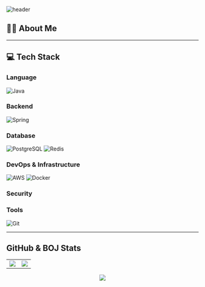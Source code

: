 ![header](https://capsule-render.vercel.app/api?type=rounded&color=0AEFFF,007CF0&height=150&section=header&text=Junwoo%20Github🐧&fontSize=40&fontColor=ffffff)


## 🧑‍💻 About Me
<!-- 간단한 자기소개나 목표 등을 여기에 작성 -->

---

## 💻 Tech Stack

### Language
![Java](https://img.shields.io/badge/Java-007396?style=for-the-badge&logo=java&logoColor=white)

### Backend
![Spring](https://img.shields.io/badge/Spring-6DB33F?style=for-the-badge&logo=spring&logoColor=white)

### Database
![PostgreSQL](https://img.shields.io/badge/PostgreSQL-4169E1?style=for-the-badge&logo=postgresql&logoColor=white)
![Redis](https://img.shields.io/badge/Redis-FF4438?style=for-the-badge&logo=redis&logoColor=white)

### DevOps & Infrastructure
![AWS](https://img.shields.io/badge/AWS-232F3E?style=for-the-badge&logo=amazonaws&logoColor=white)
![Docker](https://img.shields.io/badge/Docker-2496ED?style=for-the-badge&logo=docker&logoColor=white)

### Security
<!-- 보안 관련 기술을 여기에 추가하세요 -->
<!-- 예: ![Spring Security](https://img.shields.io/badge/Spring%20Security-6DB33F?style=for-the-badge&logo=springsecurity&logoColor=white) -->

### Tools
![Git](https://img.shields.io/badge/Git-F05032?style=for-the-badge&logo=git&logoColor=white)

---

## GitHub & BOJ Stats

<table><tr><td><img src="https://github-readme-stats.vercel.app/api?username=normaldeve&show_icons=true&theme=transparent" /></td><td><img src="https://github-readme-stats.vercel.app/api/top-langs/?username=normaldeve&theme=transparent" /></td></tr></table>

<div align="center">
  <img src="http://mazassumnida.wtf/api/v2/generate_badge?boj=junwoo981007" />
</div>

